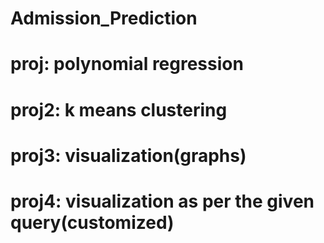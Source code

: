 # Admission_Prediction
# proj: polynomial regression
# proj2: k means clustering
# proj3: visualization(graphs)
# proj4: visualization as per the given query(customized)
